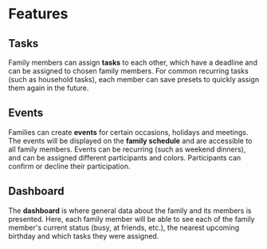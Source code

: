 # Features

## Tasks

Family members can assign **tasks** to each other, which have a deadline and can be assigned to chosen family members.
For common recurring tasks (such as household tasks), each member can save presets to quickly assign them again in the future.

## Events

Families can create **events** for certain occasions, holidays and meetings.
The events will be displayed on the **family schedule** and are accessible to all family members.
Events can be recurring (such as weekend dinners), and can be assigned different participants and colors. Participants can confirm or decline their participation.

## Dashboard

The **dashboard** is where general data about the family and its members is presented.
Here, each family member will be able to see each of the family member's current status (busy, at friends, etc.), the nearest upcoming birthday and which tasks they were assigned.
